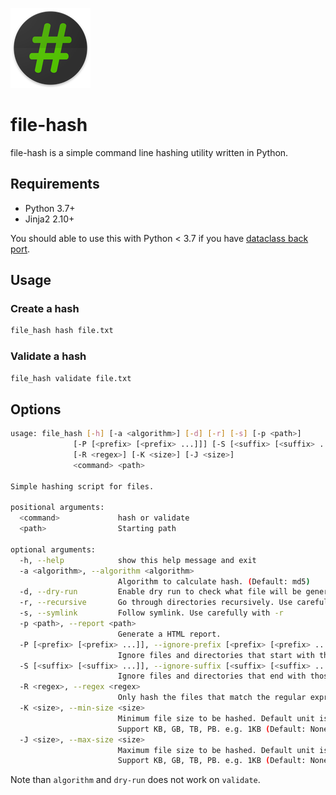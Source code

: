 ![file-hash](image/icon.png?raw=true "file-hash")

# file-hash

file-hash is a simple command line hashing utility written in Python.

## Requirements

* Python 3.7+ 
* Jinja2 2.10+

You should able to use this with Python < 3.7 if you have [dataclass back port](https://github.com/ericvsmith/dataclasses).

## Usage

### Create a hash

```bash
file_hash hash file.txt
```

### Validate a hash

```bash
file_hash validate file.txt
```

## Options

```bash
usage: file_hash [-h] [-a <algorithm>] [-d] [-r] [-s] [-p <path>]
              [-P [<prefix> [<prefix> ...]]] [-S [<suffix> [<suffix> ...]]]
              [-R <regex>] [-K <size>] [-J <size>]
              <command> <path>

Simple hashing script for files.

positional arguments:
  <command>             hash or validate
  <path>                Starting path

optional arguments:
  -h, --help            show this help message and exit
  -a <algorithm>, --algorithm <algorithm>
                        Algorithm to calculate hash. (Default: md5)
  -d, --dry-run         Enable dry run to check what file will be generated.
  -r, --recursive       Go through directories recursively. Use carefully with -s
  -s, --symlink         Follow symlink. Use carefully with -r
  -p <path>, --report <path>
                        Generate a HTML report.
  -P [<prefix> [<prefix> ...]], --ignore-prefix [<prefix> [<prefix> ...]]
                        Ignore files and directories that start with those prefix. (Default: ["."])
  -S [<suffix> [<suffix> ...]], --ignore-suffix [<suffix> [<suffix> ...]]
                        Ignore files and directories that end with those suffix. (Default: all hashing algorithm)
  -R <regex>, --regex <regex>
                        Only hash the files that match the regular expression. (Default: None)
  -K <size>, --min-size <size>
                        Minimum file size to be hashed. Default unit is Byte.
                        Support KB, GB, TB, PB. e.g. 1KB (Default: None)
  -J <size>, --max-size <size>
                        Maximum file size to be hashed. Default unit is Byte.
                        Support KB, GB, TB, PB. e.g. 1KB (Default: None)
```

Note than `algorithm` and `dry-run` does not work on `validate`.